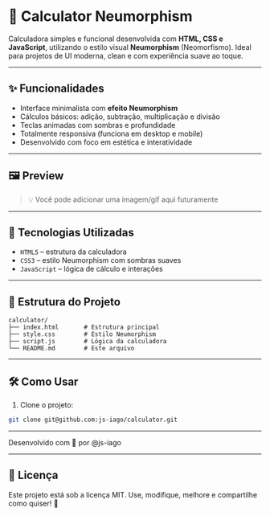 # 🧮 Calculator Neumorphism

Calculadora simples e funcional desenvolvida com **HTML, CSS e JavaScript**, utilizando o estilo visual **Neumorphism** (Neomorfismo). Ideal para projetos de UI moderna, clean e com experiência suave ao toque.

---

## ✨ Funcionalidades

- Interface minimalista com **efeito Neumorphism**
- Cálculos básicos: adição, subtração, multiplicação e divisão
- Teclas animadas com sombras e profundidade
- Totalmente responsiva (funciona em desktop e mobile)
- Desenvolvido com foco em estética e interatividade

---

## 🖼️ Preview

> 💡 Você pode adicionar uma imagem/gif aqui futuramente

---

## 🚀 Tecnologias Utilizadas

- `HTML5` – estrutura da calculadora
- `CSS3` – estilo Neumorphism com sombras suaves
- `JavaScript` – lógica de cálculo e interações

---

## 📁 Estrutura do Projeto

```
calculator/
├── index.html       # Estrutura principal
├── style.css        # Estilo Neumorphism
├── script.js        # Lógica da calculadora
└── README.md        # Este arquivo
```

---

## 🛠️ Como Usar

1. Clone o projeto:
```bash
git clone git@github.com:js-iago/calculator.git
```

---

Desenvolvido com 💙 por @js-iago

---

## 📄 Licença
Este projeto está sob a licença MIT.
Use, modifique, melhore e compartilhe como quiser! 🚀